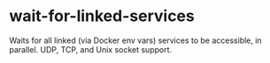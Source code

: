 # wait-for-linked-services
Waits for all linked (via Docker env vars) services to be accessible, in parallel. UDP, TCP, and Unix socket support.
